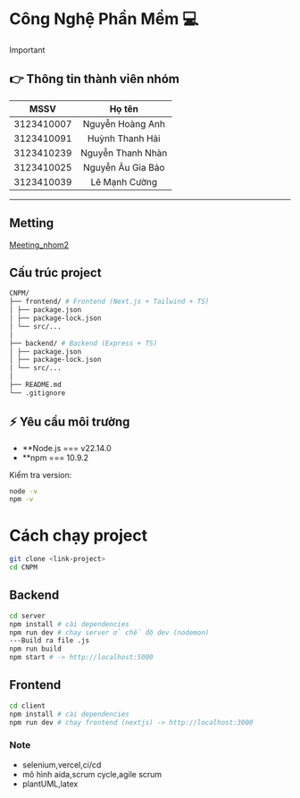 # Công Nghệ Phần Mềm :computer:

> [!IMPORTANT]
>
> ## :point_right: Thông tin thành viên nhóm
>
> |    MSSV    |      Họ tên       |
> | :--------: | :---------------: |
> | 3123410007 | Nguyễn Hoàng Anh  |
> | 3123410091 |  Huỳnh Thanh Hải  |
> | 3123410239 | Nguyễn Thanh Nhàn |
> | 3123410025 | Nguyễn Âu Gia Bảo |
> | 3123410039 |   Lê Mạnh Cường   |

---

## Metting
[Meeting_nhom2](https://docs.google.com/document/d/1lQykKHJ-ZNztgOThJkBnfzYeF6E_ISaT/edit)

## Cấu trúc project

```bash
CNPM/
├── frontend/ # Frontend (Next.js + Tailwind + TS)
│ ├── package.json
│ ├── package-lock.json
│ └── src/...
│
├── backend/ # Backend (Express + TS)
│ ├── package.json
│ ├── package-lock.json
│ └── src/...
│
├── README.md
└── .gitignore
```

## ⚡ Yêu cầu môi trường

- \*\*Node.js === v22.14.0
- \*\*npm === 10.9.2

Kiểm tra version:

```bash
node -v
npm -v
```

# Cách chạy project

```bash
git clone <link-project>
cd CNPM
```

## Backend

```bash
cd server
npm install # cài dependencies
npm run dev # chạy server ở chế độ dev (nodemon)
---Build ra file .js
npm run build
npm start # -> http://localhost:5000
```

## Frontend

```bash
cd client
npm install # cài dependencies
npm run dev # chạy frontend (nextjs) -> http://localhost:3000
```


### Note
- selenium,vercel,ci/cd
- mô hình aida,scrum cycle,agile scrum
- plantUML,latex